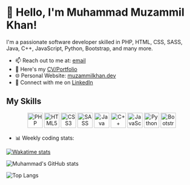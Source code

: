 # 👋 Hello, I'm Muhammad Muzammil Khan!

I'm a passionate software developer skilled in PHP, HTML, CSS, SASS, Java, C++, JavaScript, Python, Bootstrap, and many more.

- 📫 Reach out to me at: [email](mailto:muhammad.muzammil@email.com)
- 📄 Here's my [CV/Portfolio](https://your-portfolio-link.com)
- 🌐 Personal Website: [muzammilkhan.dev](https://muzammilkhan.dev)
- 🤝 Connect with me on [LinkedIn](https://www.linkedin.com/in/your-linkedin-muhammad-muzammil-khan-/)


 <h2>My Skills</h2>
<p align="center">
    <img src="https://cdn.jsdelivr.net/gh/devicons/devicon/icons/php/php-original.svg" alt="PHP" width="40"/> 
    <img src="https://cdn.jsdelivr.net/gh/devicons/devicon/icons/html5/html5-original-wordmark.svg" alt="HTML5" width="40"/> 
    <img src="https://cdn.jsdelivr.net/gh/devicons/devicon/icons/css3/css3-original-wordmark.svg" alt="CSS3" width="40"/> 
    <img src="https://cdn.jsdelivr.net/gh/devicons/devicon/icons/sass/sass-original.svg" alt="SASS" width="40"/> 
    <img src="https://cdn.jsdelivr.net/gh/devicons/devicon/icons/java/java-original-wordmark.svg" alt="Java" width="40"/> 
    <img src="https://cdn.jsdelivr.net/gh/devicons/devicon/icons/cplusplus/cplusplus-original.svg" alt="C++" width="40"/> 
    <img src="https://cdn.jsdelivr.net/gh/devicons/devicon/icons/javascript/javascript-original.svg" alt="JavaScript" width="40"/> 
    <img src="https://cdn.jsdelivr.net/gh/devicons/devicon/icons/python/python-original-wordmark.svg" alt="Python" width="40"/> 
    <img src="https://cdn.jsdelivr.net/gh/devicons/devicon/icons/bootstrap/bootstrap-plain-wordmark.svg" alt="Bootstrap" width="40"/> 
</p>



- 📊 Weekly coding stats:

[![Wakatime stats](https://github-readme-stats.vercel.app/api/wakatime?username=muzammil14&layout=compact)](https://github.com/anuraghazra/github-readme-stats)

<p><img src="https://github-readme-stats.vercel.app/api?username=Muzammil8989&amp;show_icons=true&amp;theme=radical" alt="Muhammad's GitHub stats"></>
<p></p><img src="https://github-readme-stats.vercel.app/api/top-langs/?username=Muzammil8989&amp;layout=compact" alt="Top Langs"></p>



